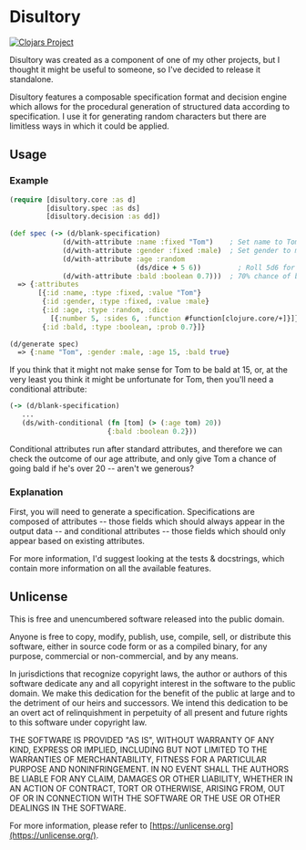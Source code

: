 # Disultory

[![Clojars Project](https://img.shields.io/clojars/v/discord.clj.svg)](https://clojars.org/discord.clj)

Disultory was created as a component of one of my other projects, but I
thought it might be useful to someone, so I've decided to release it
standalone.

Disultory features a composable specification format and decision
engine which allows for the procedural generation of structured data
according to specification. I use it for generating random characters
but there are limitless ways in which it could be applied.

## Usage

### Example

```clojure
(require [disultory.core :as d]
         [disultory.spec :as ds]
         [disultory.decision :as dd])
         
(def spec (-> (d/blank-specification)
             (d/with-attribute :name :fixed "Tom")    ; Set name to Tom
             (d/with-attribute :gender :fixed :male)  ; Set gender to male
             (d/with-attribute :age :random 
                               (ds/dice + 5 6))         ; Roll 5d6 for age
             (d/with-attribute :bald :boolean 0.7)))  ; 70% chance of baldness
  => {:attributes 
       [{:id :name, :type :fixed, :value "Tom"}
        {:id :gender, :type :fixed, :value :male}
        {:id :age, :type :random, :dice 
          [{:number 5, :sides 6, :function #function[clojure.core/+]}]} 
        {:id :bald, :type :boolean, :prob 0.7}]}
  
(d/generate spec)
  => {:name "Tom", :gender :male, :age 15, :bald true}
```

If you think that it might not make sense for Tom to be bald at 15,
or, at the very least you think it might be unfortunate for Tom, then
you'll need a conditional attribute:

```clojure
(-> (d/blank-specification)
   ...
   (ds/with-conditional (fn [tom] (> (:age tom) 20)) 
                        {:bald :boolean 0.2}))
```

Conditional attributes run after standard attributes, and therefore
we can check the outcome of our age attribute, and only give Tom a
chance of going bald if he's over 20 -- aren't we generous?

### Explanation

First, you will need to generate a specification. Specifications are
composed of attributes -- those fields which should always appear in
the output data -- and conditional attributes -- those fields which
should only appear based on existing attributes.

For more information, I'd suggest looking at the tests & docstrings,
which contain more information on all the available features.

## Unlicense

This is free and unencumbered software released into the public domain.

Anyone is free to copy, modify, publish, use, compile, sell, or
distribute this software, either in source code form or as a compiled
binary, for any purpose, commercial or non-commercial, and by any
means.

In jurisdictions that recognize copyright laws, the author or authors
of this software dedicate any and all copyright interest in the
software to the public domain. We make this dedication for the benefit
of the public at large and to the detriment of our heirs and
successors. We intend this dedication to be an overt act of
relinquishment in perpetuity of all present and future rights to this
software under copyright law.

THE SOFTWARE IS PROVIDED "AS IS", WITHOUT WARRANTY OF ANY KIND,
EXPRESS OR IMPLIED, INCLUDING BUT NOT LIMITED TO THE WARRANTIES OF
MERCHANTABILITY, FITNESS FOR A PARTICULAR PURPOSE AND NONINFRINGEMENT.
IN NO EVENT SHALL THE AUTHORS BE LIABLE FOR ANY CLAIM, DAMAGES OR
OTHER LIABILITY, WHETHER IN AN ACTION OF CONTRACT, TORT OR OTHERWISE,
ARISING FROM, OUT OF OR IN CONNECTION WITH THE SOFTWARE OR THE USE OR
OTHER DEALINGS IN THE SOFTWARE.

For more information, please refer to [https://unlicense.org](https://unlicense.org/).

